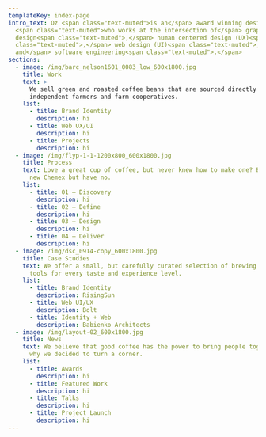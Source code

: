 ```yaml
---
templateKey: index-page
intro_text: Oz <span class="text-muted">is an</span> award winning design-gineer
  <span class="text-muted">who works at the intersection of</span> graphic
  design<span class="text-muted">,</span> human centered design (UX)<span
  class="text-muted">,</span> web design (UI)<span class="text-muted">,
  and</span> software engineering<span class="text-muted">.</span>
sections:
  - image: /img/barc_nelson1601_0083_low_600x1800.jpg
    title: Work
    text: >
      We sell green and roasted coffee beans that are sourced directly from
      independent farmers and farm cooperatives.
    list:
      - title: Brand Identity
        description: hi
      - title: Web UX/UI
        description: hi
      - title: Projects
        description: hi
  - image: /img/flyp-1-1-1200x800_600x1800.jpg
    title: Process
    text: Love a great cup of coffee, but never knew how to make one? Bought a fancy
      new Chemex but have no.
    list:
      - title: 01 — Discovery
        description: hi
      - title: 02 — Define
        description: hi
      - title: 03 — Design
        description: hi
      - title: 04 — Deliver
        description: hi
  - image: /img/dsc_0914-copy_600x1800.jpg
    title: Case Studies
    text: We offer a small, but carefully curated selection of brewing gear and
      tools for every taste and experience level.
    list:
      - title: Brand Identity
        description: RisingSun
      - title: Web UI/UX
        description: Bolt
      - title: Identity + Web
        description: Babienko Architects
  - image: /img/layout-02_600x1800.jpg
    title: News
    text: We believe that good coffee has the power to bring people together. That’s
      why we decided to turn a corner.
    list:
      - title: Awards
        description: hi
      - title: Featured Work
        description: hi
      - title: Talks
        description: hi
      - title: Project Launch
        description: hi
---
```

